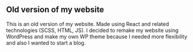 ## Old version of my website

This is an old version of my website. Made using React and related technologies (SCSS, HTML, JS). I decided to remake my website using WordPress and make my own WP theme because I needed more flexibility and also I wanted to start a blog.
